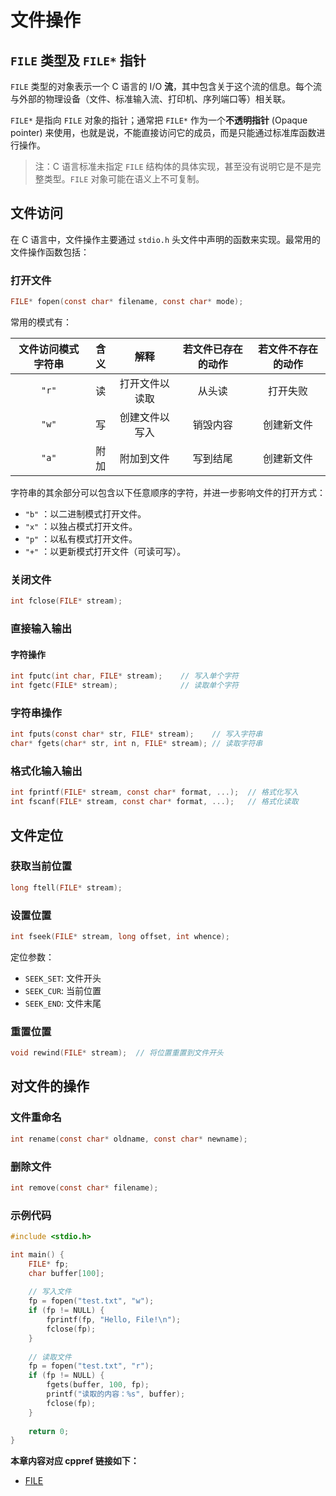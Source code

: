 # 文件操作

## `FILE` 类型及 `FILE*` 指针

`FILE` 类型的对象表示一个 C 语言的 I/O **流**，其中包含关于这个流的信息。每个流与外部的物理设备（文件、标准输入流、打印机、序列端口等）相关联。

`FILE*` 是指向 `FILE` 对象的指针；通常把 `FILE*` 作为一个**不透明指针** (Opaque pointer) 来使用，也就是说，不能直接访问它的成员，而是只能通过标准库函数进行操作。

> 注：C 语言标准未指定 `FILE` 结构体的具体实现，甚至没有说明它是不是完整类型。`FILE` 对象可能在语义上不可复制。

## 文件访问

在 C 语言中，文件操作主要通过 `stdio.h` 头文件中声明的函数来实现。最常用的文件操作函数包括：

### 打开文件

```c
FILE* fopen(const char* filename, const char* mode);
```

常用的模式有：

| 文件访问模式字符串 | 含义  |      解释      | 若文件已存在的动作 | 若文件不存在的动作 |
| :----------------: | :---: | :------------: | :----------------: | :----------------: |
|       `"r"`        |  读   | 打开文件以读取 |       从头读       |      打开失败      |
|       `"w"`        |  写   | 创建文件以写入 |      销毁内容      |     创建新文件     |
|       `"a"`        | 附加  |   附加到文件   |      写到结尾      |     创建新文件     |

字符串的其余部分可以包含以下任意顺序的字符，并进一步影响文件的打开方式：

- `"b"` ：以二进制模式打开文件。
- `"x"` ：以独占模式打开文件。
- `"p"` ：以私有模式打开文件。
- `"+"` ：以更新模式打开文件（可读可写）。

### 关闭文件

```c
int fclose(FILE* stream);
```

### 直接输入输出

#### 字符操作

```c
int fputc(int char, FILE* stream);    // 写入单个字符
int fgetc(FILE* stream);              // 读取单个字符
```

### 字符串操作

```c
int fputs(const char* str, FILE* stream);    // 写入字符串
char* fgets(char* str, int n, FILE* stream); // 读取字符串
```

### 格式化输入输出

```c
int fprintf(FILE* stream, const char* format, ...);  // 格式化写入
int fscanf(FILE* stream, const char* format, ...);   // 格式化读取
```

## 文件定位

### 获取当前位置

```c
long ftell(FILE* stream);
```

### 设置位置

```c
int fseek(FILE* stream, long offset, int whence);
```

定位参数：

- `SEEK_SET`: 文件开头
- `SEEK_CUR`: 当前位置
- `SEEK_END`: 文件末尾

### 重置位置

```c
void rewind(FILE* stream);  // 将位置重置到文件开头
```

## 对文件的操作

### 文件重命名

```c
int rename(const char* oldname, const char* newname);
```

### 删除文件

```c
int remove(const char* filename);
```

### 示例代码

```c
#include <stdio.h>

int main() {
    FILE* fp;
    char buffer[100];
    
    // 写入文件
    fp = fopen("test.txt", "w");
    if (fp != NULL) {
        fprintf(fp, "Hello, File!\n");
        fclose(fp);
    }
    
    // 读取文件
    fp = fopen("test.txt", "r");
    if (fp != NULL) {
        fgets(buffer, 100, fp);
        printf("读取的内容：%s", buffer);
        fclose(fp);
    }
    
    return 0;
}
```

**本章内容对应 cppref 链接如下：**

- [FILE](https://zh.cppreference.com/w/c/io/FILE)
